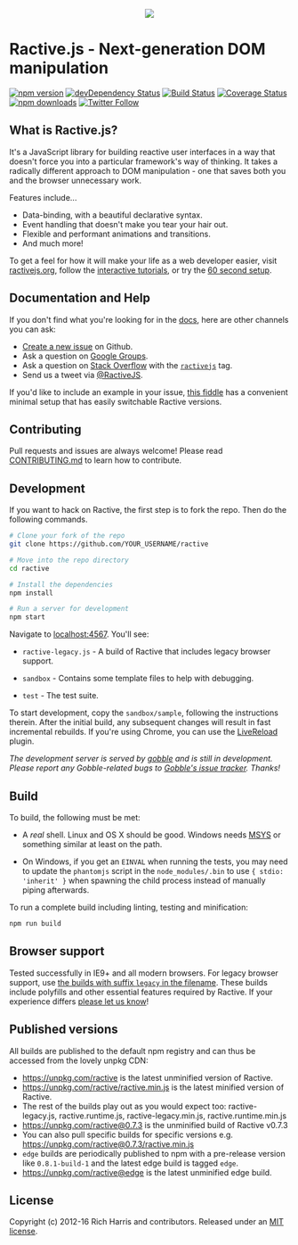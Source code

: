 <p align="center"><img src ="https://avatars1.githubusercontent.com/u/4751469?v=3&s=100"></p>

# Ractive.js - Next-generation DOM manipulation
[![npm version](https://img.shields.io/npm/v/ractive.svg?style=flat-square)](https://www.npmjs.com/package/ractive) [![devDependency Status](https://img.shields.io/david/dev/ractivejs/ractive.svg?style=flat-square)](https://david-dm.org/RactiveJS/Ractive#info=devDependencies) [![Build Status](https://img.shields.io/travis/ractivejs/ractive/dev.svg?style=flat-square)](https://travis-ci.org/ractivejs/ractive) [![Coverage Status](https://img.shields.io/coveralls/ractivejs/ractive/dev.svg?style=flat-square)](https://coveralls.io/github/ractivejs/ractive?branch=dev) [![npm downloads](https://img.shields.io/npm/dm/ractive.svg?style=flat-square)](https://www.npmjs.com/package/ractive) [![Twitter Follow](https://img.shields.io/twitter/follow/ractivejs.svg?style=flat-square)](https://twitter.com/ractivejs)
 

## What is Ractive.js?

It's a JavaScript library for building reactive user interfaces in a way that doesn't force you into a particular framework's way of thinking. It takes a radically different approach to DOM manipulation - one that saves both you and the browser unnecessary work.

Features include...

- Data-binding, with a beautiful declarative syntax.
- Event handling that doesn't make you tear your hair out.
- Flexible and performant animations and transitions.
- And much more!

To get a feel for how it will make your life as a web developer easier, visit [ractivejs.org](http://ractivejs.org), follow the [interactive tutorials](http://learn.ractivejs.org), or try the [60 second setup](http://ractivejs.org/60-second-setup).


## Documentation and Help

If you don't find what you're looking for in the [docs](http://docs.ractivejs.org), here are other channels you can ask:

- [Create a new issue](https://github.com/ractivejs/ractive/issues/new) on Github.
- Ask a question on [Google Groups](https://groups.google.com/forum/#!forum/ractive-js).
- Ask a question on [Stack Overflow](https://stackoverflow.com/questions/ask) with the [`ractivejs`](http://stackoverflow.com/questions/tagged/ractivejs) tag.
- Send us a tweet via [@RactiveJS](http://twitter.com/RactiveJS).

If you'd like to include an example in your issue, [this fiddle](https://jsfiddle.net/evschris/wxc00vup/) has a convenient minimal setup that has easily switchable Ractive versions.


## Contributing

Pull requests and issues are always welcome! Please read [CONTRIBUTING.md](.github/CONTRIBUTING.md) to learn how to contribute.


## Development

If you want to hack on Ractive, the first step is to fork the repo. Then do the following commands.

```bash
# Clone your fork of the repo
git clone https://github.com/YOUR_USERNAME/ractive

# Move into the repo directory
cd ractive

# Install the dependencies
npm install

# Run a server for development
npm start
```

Navigate to [localhost:4567](http://localhost:4567). You'll see:

- `ractive-legacy.js` - A build of Ractive that includes legacy browser support.

- `sandbox` - Contains some template files to help with debugging.

- `test` - The test suite.

To start development, copy the `sandbox/sample`, following the instructions therein. After the initial build, any subsequent changes will result in fast incremental rebuilds. If you're using Chrome, you can use the [LiveReload](https://chrome.google.com/webstore/detail/livereload/jnihajbhpnppcggbcgedagnkighmdlei) plugin.

*The development server is served by [gobble](https://github.com/gobblejs/gobble) and is still in development. Please report any Gobble-related bugs to [Gobble's issue tracker](https://github.com/gobblejs/gobble/issues). Thanks!*


## Build

To build, the following must be met:

- A *real* shell. Linux and OS X should be good. Windows needs [MSYS](http://www.mingw.org/wiki/msys) or something similar at least on the path.

- On Windows, if you get an `EINVAL` when running the tests, you may need to update the `phantomjs` script in the `node_modules/.bin` to use `{ stdio: 'inherit' }` when spawning the child process instead of manually piping afterwards.

To run a complete build including linting, testing and minification:

```bash
npm run build
```


## Browser support

Tested successfully in IE9+ and all modern browsers. For legacy browser support, use [the builds with suffix `legacy` in the filename](http://cdn.ractivejs.org/latest/ractive-legacy.js). These builds include polyfills and other essential features required by Ractive. If your experience differs [please let us know](https://github.com/ractivejs/ractive/issues/new)!


## Published versions

All builds are published to the default npm registry and can thus be accessed from the lovely unpkg CDN:

- https://unpkg.com/ractive is the latest unminified version of Ractive.
- https://unpkg.com/ractive/ractive.min.js is the latest minified version of Ractive.
- The rest of the builds play out as you would expect too: ractive-legacy.js, ractive.runtime.js, ractive-legacy.min.js, ractive.runtime.min.js
- https://unpkg.com/ractive@0.7.3 is the unminified build of Ractive v0.7.3
- You can also pull specific builds for specific versions e.g. https://unpkg.com/ractive@0.7.3/ractive.min.js
- `edge` builds are periodically published to npm with a pre-release version like `0.8.1-build-1` and the latest edge build is tagged `edge`.
- https://unpkg.com/ractive@edge is the latest unminified edge build.


## License

Copyright (c) 2012-16 Rich Harris and contributors. Released under an [MIT license](LICENSE.md).

